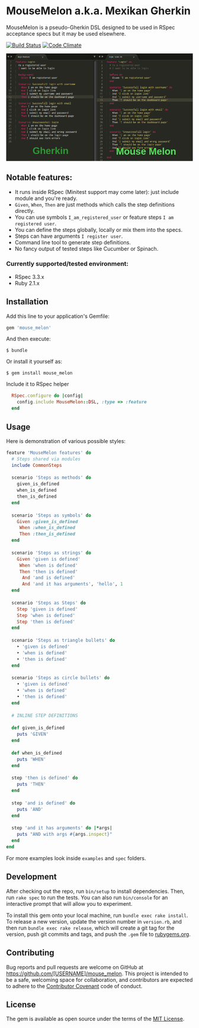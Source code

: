 # MouseMelon a.k.a. Mexikan Gherkin

MouseMelon is a pseudo-Gherkin DSL designed to be used in RSpec acceptance specs but it may be used elsewhere.

[![Build Status](https://travis-ci.org/wojtha/mouse_melon.svg?branch=master)](https://travis-ci.org/wojtha/mouse_melon) [![Code Climate](https://codeclimate.com/github/wojtha/mouse_melon/badges/gpa.svg)](https://codeclimate.com/github/wojtha/mouse_melon)

![Example of Gherkin feature vs MouseMelon spec](/assets/gherkin_vs_mouse_melon.png?raw=true "Gherkin vs MouseMelon")

## Notable features:

  * It runs inside RSpec (Minitest support may come later): just include module and you're ready.
  * `Given`, `When`, `Then` are just methods which calls the step definitions directly.
  * You can use symbols `I_am_registered_user` or feature steps `I am registered user`.
  * You can define the steps globally, locally or mix them into the specs.
  * Steps can have arguments `I register user`.
  * Command line tool to generate step definitions.
  * No fancy output of tested steps like Cucumber or Spinach.

### Currently supported/tested environment:

  * RSpec 3.3.x
  * Ruby 2.1.x

## Installation

Add this line to your application's Gemfile:

```ruby
gem 'mouse_melon'
```

And then execute:

    $ bundle

Or install it yourself as:

    $ gem install mouse_melon

Include it to RSpec helper

```ruby
  RSpec.configure do |config|
    config.include MouseMelon::DSL, :type => :feature
  end
```

## Usage

Here is demonstration of various possible styles:

```ruby
feature 'MouseMelon features' do
  # Steps shared via modules
  include CommonSteps

  scenario 'Steps as methods' do
    given_is_defined
    when_is_defined
    then_is_defined
  end

  scenario 'Steps as symbols' do
    Given :given_is_defined
     When :when_is_defined
     Then :then_is_defined
  end

  scenario 'Steps as strings' do
    Given 'given is defined'
     When 'when is defined'
     Then 'then is defined'
      And 'and is defined'
      And 'and it has arguments', 'hello', 1
  end

  scenario 'Steps as Steps' do
    Step 'given is defined'
    Step 'when is defined'
    Step 'then is defined'
  end

  scenario 'Steps as triangle bullets' do
    ‣ 'given is defined'
    ‣ 'when is defined'
    ‣ 'then is defined'
  end

  scenario 'Steps as circle bullets' do
    • 'given is defined'
    • 'when is defined'
    • 'then is defined'
  end

  # INLINE STEP DEFINITIONS

  def given_is_defined
    puts 'GIVEN'
  end

  def when_is_defined
    puts 'WHEN'
  end

  step 'then is defined' do
    puts 'THEN'
  end

  step 'and is defined' do
    puts 'AND'
  end

  step 'and it has arguments' do |*args|
    puts "AND with args #{args.inspect}"
  end
end
```

For more examples look inside `examples` and `spec` folders.

## Development

After checking out the repo, run `bin/setup` to install dependencies. Then, run `rake spec` to run the tests. You can also run `bin/console` for an interactive prompt that will allow you to experiment.

To install this gem onto your local machine, run `bundle exec rake install`. To release a new version, update the version number in `version.rb`, and then run `bundle exec rake release`, which will create a git tag for the version, push git commits and tags, and push the `.gem` file to [rubygems.org](https://rubygems.org).

## Contributing

Bug reports and pull requests are welcome on GitHub at https://github.com/[USERNAME]/mouse_melon. This project is intended to be a safe, welcoming space for collaboration, and contributors are expected to adhere to the [Contributor Covenant](contributor-covenant.org) code of conduct.


## License

The gem is available as open source under the terms of the [MIT License](http://opensource.org/licenses/MIT).


